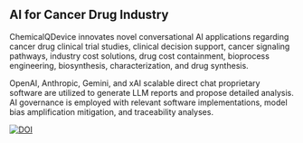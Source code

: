## AI for Cancer Drug Industry

 
ChemicalQDevice innovates novel conversational AI applications regarding cancer drug clinical trial studies, clinical decision support, cancer signaling pathways, industry cost solutions, drug cost containment, bioprocess engineering, biosynthesis, characterization, and drug synthesis. 

OpenAI, Anthropic, Gemini, and xAI scalable direct chat proprietary software are utilized to generate LLM reports and propose detailed analysis. AI governance is employed with relevant software implementations, model bias amplification mitigation, and traceability analyses. 

  


[![DOI](https://zenodo.org/badge/DOI/10.5281/zenodo.13273141.svg)](https://doi.org/10.5281/zenodo.13273141)


